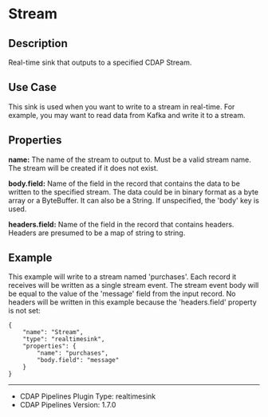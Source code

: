 # Stream


Description
-----------
Real-time sink that outputs to a specified CDAP Stream.


Use Case
--------
This sink is used when you want to write to a stream in real-time. For example, you
may want to read data from Kafka and write it to a stream.


Properties
----------
**name:** The name of the stream to output to. Must be a valid stream name. The stream
will be created if it does not exist.

**body.field:** Name of the field in the record that contains the data to be written to
the specified stream. The data could be in binary format as a byte array or a ByteBuffer.
It can also be a String. If unspecified, the 'body' key is used.

**headers.field:** Name of the field in the record that contains headers. Headers are
presumed to be a map of string to string.


Example
-------
This example will write to a stream named 'purchases'. Each record it receives will be written
as a single stream event. The stream event body will be equal to the value of the 'message' field
from the input record. No headers will be written in this example because the 'headers.field'
property is not set:

    {
        "name": "Stream",
        "type": "realtimesink",
        "properties": {
            "name": "purchases",
            "body.field": "message"
        }
    }

---
- CDAP Pipelines Plugin Type: realtimesink
- CDAP Pipelines Version: 1.7.0
